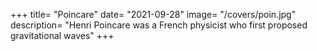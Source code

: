 +++
title=  "Poincare"
date=  "2021-09-28"
image=  "/covers/poin.jpg"
description=  "Henri Poincare was a French physicist who first proposed gravitational waves"
+++
